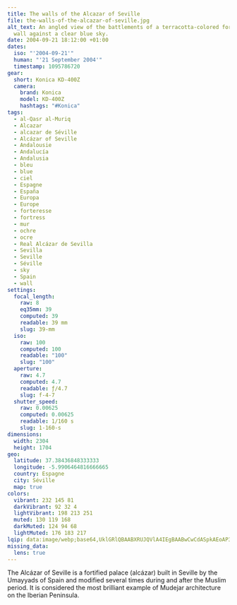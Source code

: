 ```yaml
---
title: The walls of the Alcazar of Seville
file: the-walls-of-the-alcazar-of-seville.jpg
alt_text: An angled view of the battlements of a terracotta-colored fortress
  wall against a clear blue sky.
date: 2004-09-21 18:12:00 +01:00
dates:
  iso: "'2004-09-21'"
  human: "'21 September 2004'"
  timestamp: 1095786720
gear:
  short: Konica KD-400Z
  camera:
    brand: Konica
    model: KD-400Z
    hashtags: "#Konica"
tags:
  - al-Qasr al-Muriq
  - Alcazar
  - alcazar de Séville
  - Alcázar of Seville
  - Andalousie
  - Andalucía
  - Andalusia
  - bleu
  - blue
  - ciel
  - Espagne
  - España
  - Europa
  - Europe
  - forteresse
  - fortress
  - mur
  - ochre
  - ocre
  - Real Alcázar de Sevilla
  - Sevilla
  - Seville
  - Séville
  - sky
  - Spain
  - wall
settings:
  focal_length:
    raw: 8
    eq35mm: 39
    computed: 39
    readable: 39 mm
    slug: 39-mm
  iso:
    raw: 100
    computed: 100
    readable: "100"
    slug: "100"
  aperture:
    raw: 4.7
    computed: 4.7
    readable: ƒ/4.7
    slug: f-4-7
  shutter_speed:
    raw: 0.00625
    computed: 0.00625
    readable: 1/160 s
    slug: 1-160-s
dimensions:
  width: 2304
  height: 1704
geo:
  latitude: 37.38436848333333
  longitude: -5.9906464816666665
  country: Espagne
  city: Séville
  map: true
colors:
  vibrant: 232 145 81
  darkVibrant: 92 32 4
  lightVibrant: 198 213 251
  muted: 130 119 168
  darkMuted: 124 94 68
  lightMuted: 176 183 217
lqip: data:image/webp;base64,UklGRlQBAABXRUJQVlA4IEgBAABwCwCdASpkAEoAP3Gyzl40rr6tpnkrs9AuCWIAxzXjAtu5gqT1VBlth+R8RxjDoRp6uww8XTvvPTbxNLX5s1DGO3qOoNma5Fo4glE84gCZShy+YzZq+tj9eBEl1n3mipml6oDAAP7P40JV6vRlUHxaVk+KjzbWVKt3FpXp8eN542ydEP7EuaUT8F1iZ0a2Dz6KyfIj7lgIWBady9M+llZ/twtAp45a3v6GP/jZ1+SlSwU9B3t77YV0oDQtmsU69Z78Prbh8iHgH9tM7xC+r4ntGnFs+D4LfLlv4r5IjhAjF2QCvz8PVHqy/CXXVb9p7GN7fBIG894bcgmU1zN/llxLL93JDwcJZ0muEN6sdB6O7/z/JO5bNvADVFuLwa0FLpsCOm6ukIGMPkbAamEs/XJV2xMt8SA91n4TEB3okQc1HyNCHl3rkYAA
missing_data:
  lens: true
---
```


The Alcázar of Seville is a fortified palace (alcázar) built in Seville by the Umayyads of Spain and modified several times during and after the Muslim period. It is considered the most brilliant example of Mudejar architecture on the Iberian Peninsula.
